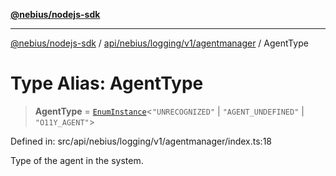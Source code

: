 [**@nebius/nodejs-sdk**](../../../../../../README.md)

***

[@nebius/nodejs-sdk](../../../../../../README.md) / [api/nebius/logging/v1/agentmanager](../README.md) / AgentType

# Type Alias: AgentType

> **AgentType** = [`EnumInstance`](../../../../../../runtime/protos/enum/type-aliases/EnumInstance.md)\<`"UNRECOGNIZED"` \| `"AGENT_UNDEFINED"` \| `"O11Y_AGENT"`\>

Defined in: src/api/nebius/logging/v1/agentmanager/index.ts:18

Type of the agent in the system.
